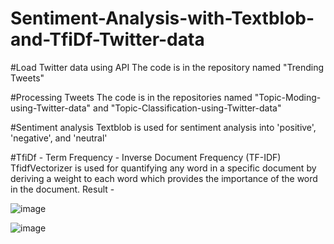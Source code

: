# Sentiment-Analysis-with-Textblob-and-TfiDf-Twitter-data




#Load Twitter data using API
The code is in the repository named "Trending Tweets"

#Processing Tweets
The code is in the repositories named "Topic-Moding-using-Twitter-data" and "Topic-Classification-using-Twitter-data"

#Sentiment analysis
Textblob is used for sentiment analysis into 'positive', 'negative', and 'neutral'

#TfiDf - Term Frequency - Inverse Document Frequency (TF-IDF) 
TfidfVectorizer is used for quantifying any word in a specific document by deriving a weight to each word which provides the importance of the word in the document. 
Result -


![image](https://user-images.githubusercontent.com/81118476/131896352-0891f7f5-2d9b-4851-8603-c9d642b5685e.png)


![image](https://user-images.githubusercontent.com/81118476/131896394-4ce921cd-e43f-42fa-9e02-0bf37e3e2d2f.png)
